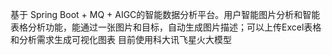 基于 Spring Boot + MQ + AIGC的智能数据分析平台。用户智能图片分析和智能表格分析功能，能通过一张图片和目标，自动生成图片描述；可以上传Excel表格和分析需求生成可视化图表
目前使用科大讯飞星火大模型
